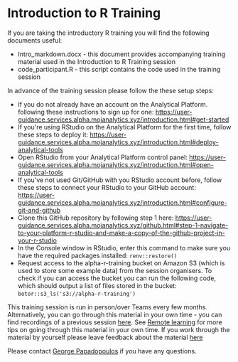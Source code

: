 # Introduction to R Training

If you are taking the introductory R training you will find the following documents useful:

* Intro_markdown.docx - this document provides accompanying training material used in the Introduction to R Training session
* code_participant.R - this script contains the code used in the training session

In advance of the training session please follow the these setup steps:

 - If you do not already have an account on the Analytical Platform. following these instructions to sign up for one: https://user-guidance.services.alpha.mojanalytics.xyz/introduction.html#get-started
 - If you're using RStudio on the Analytical Platform for the first time, follow these steps to deploy it: https://user-guidance.services.alpha.mojanalytics.xyz/introduction.html#deploy-analytical-tools
 - Open RStudio from your Analytical Platform control panel: https://user-guidance.services.alpha.mojanalytics.xyz/introduction.html#open-analytical-tools
 - If you've not used Git/GitHub with you RStudio account before, follow these steps to connect your RStudio to your GitHub account: https://user-guidance.services.alpha.mojanalytics.xyz/introduction.html#configure-git-and-github
 - Clone this GitHub repository by following step 1 here: https://user-guidance.services.alpha.mojanalytics.xyz/github.html#step-1-navigate-to-your-platform-r-studio-and-make-a-copy-of-the-github-project-in-your-r-studio
 - In the Console window in RStudio, enter this command to make sure you have the required packages installed: `renv::restore()`
 - Request access to the alpha-r-training bucket on Amazon S3 (which is used to store some example data) from the session organisers. To check if you can access the bucket you can run the following code, which should output a list of files stored in the bucket: `botor::s3_ls('s3://alpha-r-training')`

This training session is run in person/over Teams every few months. Alternatively, you can go through this material in your own time - you can find recordings of a previous session [here](https://web.microsoftstream.com/channel/aa3cda5d-99d6-4e9d-ac5e-6548dd55f52a). See [Remote learning](#remote-learning) for more tips on going through this material in your own time. If you work through the material by yourself please leave feedback about the material [here](https://airtable.com/shr9u2OJB2pW8Y0Af)  

Please contact [George Papadopoulos](George.papadopoulos@Justice.gov.uk) if you have any questions.
